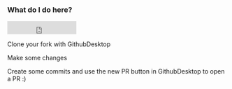 ### What do I do here?

<iframe src="https://ghbtns.com/github-btn.html?user=wcccedu&repo=CPT-163-27-F2015-PR-PLAYGROUND&type=fork&count=true&size=large" frameborder="0" scrolling="0" width="158px" height="30px"></iframe>

Clone your fork with GithubDesktop

Make some changes

Create some commits and use the new PR button in GithubDesktop to open a PR :)
